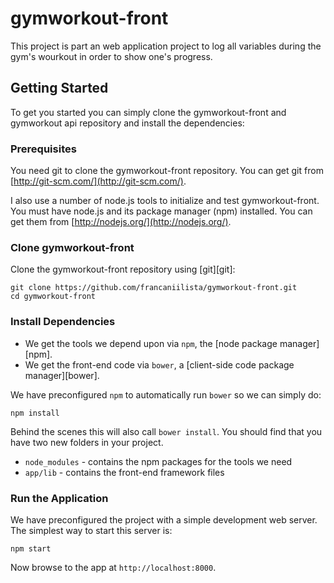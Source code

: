 # gymworkout-front

This project is part an web application project to log all variables during the gym's wourkout in order to show one's progress.

## Getting Started

To get you started you can simply clone the gymworkout-front and gymworkout api repository and install the dependencies:

### Prerequisites

You need git to clone the gymworkout-front repository. You can get git from
[http://git-scm.com/](http://git-scm.com/).

I also use a number of node.js tools to initialize and test gymworkout-front. You must have node.js and
its package manager (npm) installed.  You can get them from [http://nodejs.org/](http://nodejs.org/).

### Clone gymworkout-front

Clone the gymworkout-front repository using [git][git]:

```
git clone https://github.com/francaniilista/gymworkout-front.git
cd gymworkout-front
```

### Install Dependencies

* We get the tools we depend upon via `npm`, the [node package manager][npm].
* We get the front-end code via `bower`, a [client-side code package manager][bower].

We have preconfigured `npm` to automatically run `bower` so we can simply do:

```
npm install
```

Behind the scenes this will also call `bower install`.  You should find that you have two new
folders in your project.

* `node_modules` - contains the npm packages for the tools we need
* `app/lib` - contains the front-end framework files

### Run the Application

We have preconfigured the project with a simple development web server.  The simplest way to start
this server is:

```
npm start
```

Now browse to the app at `http://localhost:8000`.